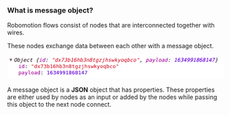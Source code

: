 ### What is message object?
Robomotion flows consist of nodes that are interconnected together with wires.

These nodes exchange data between each other with a message object.

![Message Object](https://raw.githubusercontent.com/robomotionio/robomotion-tutorials/master/images/message-object.png)

A message object is a **JSON** object that has properties. These properties are either used by nodes as an input
or added by the nodes while passing this object to the next node connect.
